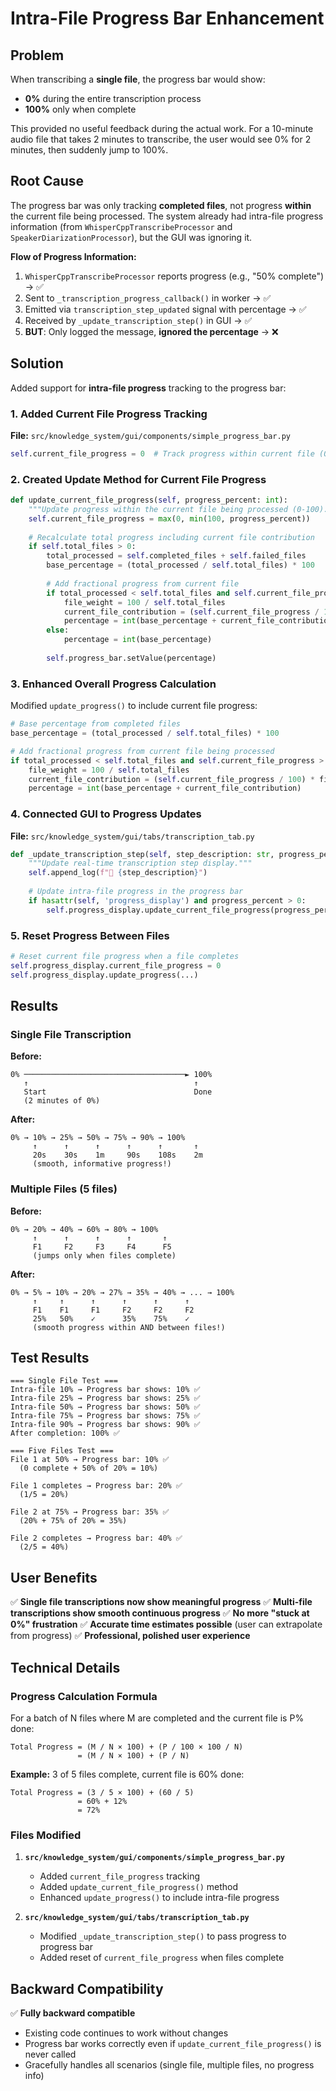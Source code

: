# Intra-File Progress Bar Enhancement

## Problem

When transcribing a **single file**, the progress bar would show:
- **0%** during the entire transcription process
- **100%** only when complete

This provided no useful feedback during the actual work. For a 10-minute audio file that takes 2 minutes to transcribe, the user would see 0% for 2 minutes, then suddenly jump to 100%.

## Root Cause

The progress bar was only tracking **completed files**, not progress **within** the current file being processed. The system already had intra-file progress information (from `WhisperCppTranscribeProcessor` and `SpeakerDiarizationProcessor`), but the GUI was ignoring it.

**Flow of Progress Information:**
1. `WhisperCppTranscribeProcessor` reports progress (e.g., "50% complete") → ✅
2. Sent to `_transcription_progress_callback()` in worker → ✅
3. Emitted via `transcription_step_updated` signal with percentage → ✅
4. Received by `_update_transcription_step()` in GUI → ✅
5. **BUT**: Only logged the message, **ignored the percentage** → ❌

## Solution

Added support for **intra-file progress** tracking to the progress bar:

### 1. Added Current File Progress Tracking
**File:** `src/knowledge_system/gui/components/simple_progress_bar.py`

```python
self.current_file_progress = 0  # Track progress within current file (0-100)
```

### 2. Created Update Method for Current File Progress
```python
def update_current_file_progress(self, progress_percent: int):
    """Update progress within the current file being processed (0-100)."""
    self.current_file_progress = max(0, min(100, progress_percent))
    
    # Recalculate total progress including current file contribution
    if self.total_files > 0:
        total_processed = self.completed_files + self.failed_files
        base_percentage = (total_processed / self.total_files) * 100
        
        # Add fractional progress from current file
        if total_processed < self.total_files and self.current_file_progress > 0:
            file_weight = 100 / self.total_files
            current_file_contribution = (self.current_file_progress / 100) * file_weight
            percentage = int(base_percentage + current_file_contribution)
        else:
            percentage = int(base_percentage)
        
        self.progress_bar.setValue(percentage)
```

### 3. Enhanced Overall Progress Calculation
Modified `update_progress()` to include current file progress:

```python
# Base percentage from completed files
base_percentage = (total_processed / self.total_files) * 100

# Add fractional progress from current file being processed
if total_processed < self.total_files and self.current_file_progress > 0:
    file_weight = 100 / self.total_files
    current_file_contribution = (self.current_file_progress / 100) * file_weight
    percentage = int(base_percentage + current_file_contribution)
```

### 4. Connected GUI to Progress Updates
**File:** `src/knowledge_system/gui/tabs/transcription_tab.py`

```python
def _update_transcription_step(self, step_description: str, progress_percent: int):
    """Update real-time transcription step display."""
    self.append_log(f"🎤 {step_description}")
    
    # Update intra-file progress in the progress bar
    if hasattr(self, 'progress_display') and progress_percent > 0:
        self.progress_display.update_current_file_progress(progress_percent)
```

### 5. Reset Progress Between Files
```python
# Reset current file progress when a file completes
self.progress_display.current_file_progress = 0
self.progress_display.update_progress(...)
```

## Results

### Single File Transcription
**Before:**
```
0% ────────────────────────────────────► 100%
   ↑                                     ↑
   Start                                 Done
   (2 minutes of 0%)
```

**After:**
```
0% → 10% → 25% → 50% → 75% → 90% → 100%
     ↑      ↑      ↑      ↑      ↑       ↑
     20s    30s    1m     90s    108s    2m
     (smooth, informative progress!)
```

### Multiple Files (5 files)
**Before:**
```
0% → 20% → 40% → 60% → 80% → 100%
     ↑      ↑      ↑      ↑       ↑
     F1     F2     F3     F4      F5
     (jumps only when files complete)
```

**After:**
```
0% → 5% → 10% → 20% → 27% → 35% → 40% → ... → 100%
     ↑     ↑      ↑      ↑      ↑      ↑
     F1    F1     F1     F2     F2     F2
     25%   50%    ✓      35%    75%    ✓
     (smooth progress within AND between files!)
```

## Test Results

```
=== Single File Test ===
Intra-file 10% → Progress bar shows: 10% ✅
Intra-file 25% → Progress bar shows: 25% ✅
Intra-file 50% → Progress bar shows: 50% ✅
Intra-file 75% → Progress bar shows: 75% ✅
Intra-file 90% → Progress bar shows: 90% ✅
After completion: 100% ✅

=== Five Files Test ===
File 1 at 50% → Progress bar: 10% ✅
  (0 complete + 50% of 20% = 10%)
  
File 1 completes → Progress bar: 20% ✅
  (1/5 = 20%)
  
File 2 at 75% → Progress bar: 35% ✅
  (20% + 75% of 20% = 35%)
  
File 2 completes → Progress bar: 40% ✅
  (2/5 = 40%)
```

## User Benefits

✅ **Single file transcriptions now show meaningful progress**
✅ **Multi-file transcriptions show smooth continuous progress**
✅ **No more "stuck at 0%" frustration**
✅ **Accurate time estimates possible** (user can extrapolate from progress)
✅ **Professional, polished user experience**

## Technical Details

### Progress Calculation Formula

For a batch of N files where M are completed and the current file is P% done:

```
Total Progress = (M / N × 100) + (P / 100 × 100 / N)
               = (M / N × 100) + (P / N)
```

**Example:** 3 of 5 files complete, current file is 60% done:
```
Total Progress = (3 / 5 × 100) + (60 / 5)
               = 60% + 12%
               = 72%
```

### Files Modified

1. **`src/knowledge_system/gui/components/simple_progress_bar.py`**
   - Added `current_file_progress` tracking
   - Added `update_current_file_progress()` method
   - Enhanced `update_progress()` to include intra-file progress

2. **`src/knowledge_system/gui/tabs/transcription_tab.py`**
   - Modified `_update_transcription_step()` to pass progress to progress bar
   - Added reset of `current_file_progress` when files complete

## Backward Compatibility

✅ **Fully backward compatible**
- Existing code continues to work without changes
- Progress bar works correctly even if `update_current_file_progress()` is never called
- Gracefully handles all scenarios (single file, multiple files, no progress info)


